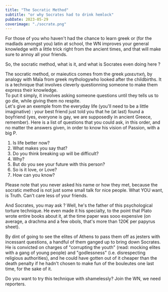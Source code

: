 ```yaml
---
title: "The Socratic Method"
subtitle: "or why Socrates had to drink hemlock"
pubDate: 2023-05-29
coverimage: "./socrate.png"
---
```


For those of you who haven't had the chance to learn greek or (for the madlads amongst you) latin at school, the WN improves your general knowledge with a little trick right from the ancient times, and that will make sure to annoy all your friends.

So, the socratic method, what is it, and what is Socrates even doing here ?

The socratic method, or maieutics comes from the greek μαιευτική, by analogy with Maïa from greek mythologywho looked after the childbirths. It is a technique that involves cleverly questionning someone to make them express their knowledge.  
To put it simply, it involves asking someone questions until they tells us to go die, while giving them no respite.  
Let's give an exemple from the everyday life (you'll need to be a little imaginative) : your best friend just told you that he (at last) found a boyfriend (yes, everyone is gay, we are supposedly in ancient Greece, remember). Here is a list of questions that you could ask, in this order, and no matter the answers given, in order to know his vision of Passion, with a big P.  

1. Is life better now?
2. What makes you say that?
3. Do you think breaking up will be difficult?
4. Why?
5. But do you see your future with this person?
6. So is it love, or Love?
7. How can you know?

Please note that you never asked his name or how they met, because the socratic method is not just some small talk for nice people. What YOU want, is Truth. Can't care less of your friends.

And Socrates, you may ask ? Well, he's the father of this psychological torture technique. He even made it his specialty, to the point that Plato wrote entire books about it, at the time paper was sooo expensive (on average, a drachma and a few obols, that's more than 120€ per papyrus sheet).

By dint of going to see the elites of Athens to pass them off as jesters with incessant questions, a handful of them ganged up to bring down Socrates. He is convicted on charges of "corrupting the youth" (read: mocking elites with a gang of young people) and "godlessness" (i.e. disrespecting religious authorities), and he could have gotten out of it cheaper than the death penalty if he hadn't chosen to make fun of the bouleutes one last time, for the sake of it.

Do you want to try this technique with shamelessly? Join the WN, we need reporters.